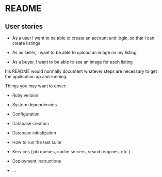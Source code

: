 # README

## User stories

- As a user I want to be able to create an account and login, so that I can create listings

- As as seller, I want to be able to upload an image on my listing

- As a buyer, I want to be able to see an image for each listing

his README would normally document whatever steps are necessary to get the
application up and running.

Things you may want to cover:

* Ruby version

* System dependencies

* Configuration

* Database creation

* Database initialization

* How to run the test suite

* Services (job queues, cache servers, search engines, etc.)

* Deployment instructions

* ...
